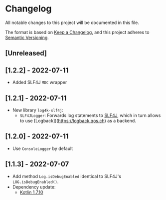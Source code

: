 # Changelog
All notable changes to this project will be documented in this file.

The format is based on [Keep a Changelog](https://keepachangelog.com/en/1.0.0/),
and this project adheres to [Semantic Versioning](https://semver.org/spec/v2.0.0.html).

## [Unreleased]

## [1.2.2] - 2022-07-11

- Added SLF4J `MDC` wrapper

## [1.2.1] - 2022-07-11

- New library `log4k-slf4j`:
  - `SLF4JLogger`: Forwards log statements to [SLF4J](https://www.slf4j.org), which in turn allows to
    use [Logback])(https://logback.qos.ch) as a backend.

## [1.2.0] - 2022-07-11

- Use `ConsoleLogger` by default

## [1.1.3] - 2022-07-07

- Add method `Log.isDebugEnabled` identical to SLF4J's `LOG.isDebugEnabled()`.
- Dependency update:
  - [Kotlin 1.7.10](https://github.com/JetBrains/kotlin/releases/tag/v1.7.10)
